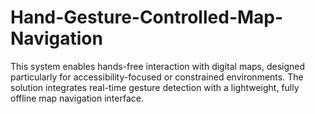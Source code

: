# Hand-Gesture-Controlled-Map-Navigation
This system enables hands-free interaction with digital maps, designed particularly for accessibility-focused or constrained environments. The solution integrates real-time gesture detection with a lightweight, fully offline map navigation interface.
